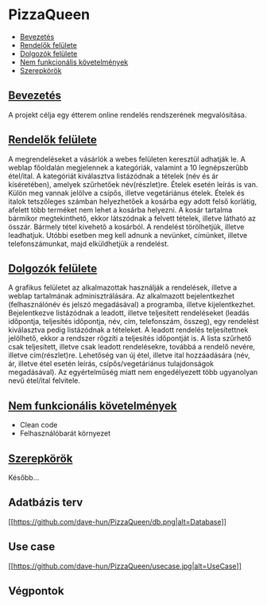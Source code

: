 # PizzaQueen
* [Bevezetés](README.md#bevezetés)
* [Rendelők felülete](README.md#rendelok)
* [Dolgozók felülete](README.md#dolgozok)
* [Nem funkcionális követelmények](README.md#nemfunc)
* [Szerepkörök](README.md#szerep)

## [Bevezetés](#bevezetes)

A projekt célja egy étterem online rendelés rendszerének megvalósítása.

## [Rendelők felülete](#rendelok)

A megrendeléseket a vásárlók a webes felületen keresztül adhatják le.
A weblap főoldalán megjelennek a kategóriák,
valamint a 10 legnépszerűbb étel/ital.
A kategóriát kiválasztva listázódnak a tételek (név és ár kíséretében),
amelyek szűrhetőek név(részlet)re. Ételek esetén leírás is van. Külön meg
vannak jelölve a csípős, illetve vegetáriánus ételek.
Ételek és italok tetszőleges számban helyezhetőek a kosárba egy adott
felső korlátig, afelett több terméket nem lehet a kosárba
helyezni.
A kosár tartalma bármikor megtekinthető, ekkor látszódnak a felvett
tételek, illetve látható az összár. Bármely tétel kivehető a kosárból.
A rendelést törölhetjük, illetve leadhatjuk. Utóbbi esetben meg kell
adnunk a nevünket, címünket, illetve telefonszámunkat, majd elküldhetjük
a rendelést.

## [Dolgozók felülete](#dolgozok)

A grafikus felületet az alkalmazottak használják a rendelések, illetve a weblap
tartalmának adminisztrálására.
Az alkalmazott bejelentkezhet (felhasználónév és jelszó megadásával) a
programba, illetve kijelentkezhet.
Bejelentkezve listázódnak a leadott, illetve teljesített rendeléseket (leadás
időpontja, teljesítés időpontja, név, cím, telefonszám, összeg), egy
rendelést kiválasztva pedig listázódnak a tételeket. A leadott rendelés
teljesítettnek jelölhető, ekkor a rendszer rögzíti a teljesítés időpontját is. A
lista szűrhető csak teljesített, illetve csak leadott rendelésekre, továbbá a
rendelő nevére, illetve cím(részlet)re.
Lehetőség van új étel, illetve ital hozzáadására (név, ár, illetve étel esetén
leírás, csípős/vegetáriánus tulajdonságok megadásával). Az egyértelműség
miatt nem engedélyezett több ugyanolyan nevű étel/ital felvitele.

## [Nem funkcionális követelmények](#nemfunc)

* Clean code
* Felhasználóbarát környezet

## [Szerepkörök](#szerep)
Később...

## Adatbázis terv

[[https://github.com/dave-hun/PizzaQueen/db.png|alt=Database]]

## Use case

[[https://github.com/dave-hun/PizzaQueen/usecase.jpg|alt=UseCase]]

## Végpontok